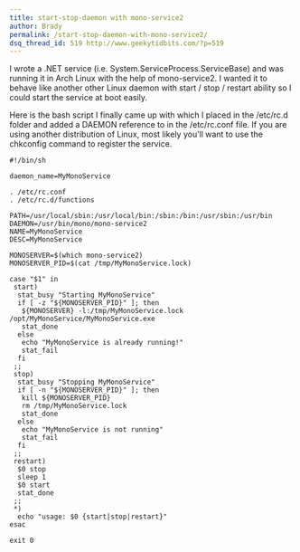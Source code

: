 ```yaml
---
title: start-stop-daemon with mono-service2
author: Brady
permalink: /start-stop-daemon-with-mono-service2/
dsq_thread_id: 519 http://www.geekytidbits.com/?p=519
---
```


I wrote a .NET service (i.e. System.ServiceProcess.ServiceBase) and was running it in Arch Linux with the help of mono-service2. I wanted it to behave like another other Linux daemon with start / stop / restart ability so I could start the service at boot easily.

Here is the bash script I finally came up with which I placed in the /etc/rc.d folder and added a DAEMON reference to in the /etc/rc.conf file. If you are using another distribution of Linux, most likely you&#8217;ll want to use the chkconfig command to register the service.

```shell
#!/bin/sh

daemon_name=MyMonoService

. /etc/rc.conf
. /etc/rc.d/functions

PATH=/usr/local/sbin:/usr/local/bin:/sbin:/bin:/usr/sbin:/usr/bin
DAEMON=/usr/bin/mono/mono-service2
NAME=MyMonoService
DESC=MyMonoService

MONOSERVER=$(which mono-service2)
MONOSERVER_PID=$(cat /tmp/MyMonoService.lock)

case "$1" in
 start)
  stat_busy "Starting MyMonoService"
  if [ -z "${MONOSERVER_PID}" ]; then
   ${MONOSERVER} -l:/tmp/MyMonoService.lock /opt/MyMonoService/MyMonoService.exe
   stat_done
  else
   echo "MyMonoService is already running!"
   stat_fail
  fi
 ;;
 stop)
  stat_busy "Stopping MyMonoService"
  if [ -n "${MONOSERVER_PID}" ]; then
   kill ${MONOSERVER_PID}
   rm /tmp/MyMonoService.lock
   stat_done
  else
   echo "MyMonoService is not running"
   stat_fail
  fi
 ;;
 restart)
  $0 stop
  sleep 1
  $0 start
  stat_done
 ;;
 *)
  echo "usage: $0 {start|stop|restart}"
esac

exit 0
```
